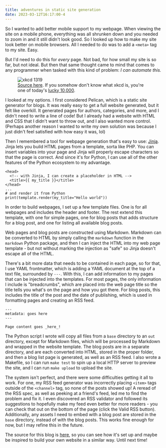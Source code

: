 ```yaml
---
title: adventures in static site generation
date: 2023-03-12T16:17:00-4
---
```


So I wanted to add better mobile support to my webpage. When viewing the site on
a mobile phone, everything was all shrunken down and you needed to zoom in and
it still didn't look good. So I looked up how to make my site look better on
mobile browsers. All I needed to do was to add a `<meta>` tag to my site. Easy.

But I'd need to do this for _every_ page. Not bad, for how small my site is so
far, but not ideal. But then that same thought came to mind that comes to any
programmer when tasked with this kind of problem: _I can automate this._

<figure>
  <img src="automation.png" alt="xkcd 1319" />
  <figcaption>
    <a href="https://xkcd.com/1319/">Source here</a>. If you somehow don't know what xkcd is, you're one of today's <a href="https://xkcd.com/1053/">lucky 10,000</a>.
  </figcaption>
</figure>

I looked at my options. I first considered Pelican, which is a static site
generator for blogs. It was really easy to get a full website generated, but it
felt like overkill. It generated pages for authors, categories, and more, and I
didn't need to write a line of code! But I already had a website with HTML and
CSS that I didn't want to throw out, and I also wanted more control. (Perhaps
another reason I wanted to write my own solution was because I just didn't feel
satisfied with how easy it was, lol)

Then I remembered a tool for webpage generation that's easy to use:
[Jinja](https://palletsprojects.com/p/jinja/). Jinja lets you build HTML pages
from a template, sorta like PHP. You can insert variables into your page and
Jinja will properly escape characters so that the page is correct. And since
it's for Python, I can use all of the other features of the Python ecosystem to
my advantage.

    <head>
      <!-- with Jinja, I can create a placeholder in HTML -->
      <title>{{ my_title }}</title>
    </head>
    ...
    # and render it from Python
    print(template.render(my_title="Hello world"))

In order to build webpages, I set up a few template files. One is for all
webpages and includes the header and footer. The rest extend this template, with
one for simple pages, one for blog posts that adds structure for a blog post,
and one for listing all available blog posts.

Web pages and blog posts are constructed using Markdown. Markdown can be
converted to HTML by simply calling the `markdown` function in the `markdown`
Python package, and then I can inject the HTML into my web page template - but
not without marking the injection as "safe" so Jinja doesn't escape all of the
HTML.

There's a bit more data that needs to be contained in each page, so for
that, I use YAML frontmatter, which is adding a YAML document at the top of a
text file, surrounded by `---`. With this, I can add information to my pages
that can be injected into the templates. For most pages, the only information I
include is "breadcrumbs", which are placed into the web page title so the title
tells you what's on the page and how you got there. For blog posts, this
includes the title of the post and the date of publishing, which is used in
formatting pages and creating an RSS feed.

    ---
    metadata: goes here
    ---

    Page content goes _here_!

The Python script I wrote will copy all files from a `base` directory to an
`out` directory, except for Markdown files, which will be processed by Markdown
and wrapped in the website template. The blog posts are in a separate directory,
and are each converted into HTML, stored in the proper folder, and then a blog
list page is generated, as well as an RSS feed. I also wrote a Makefile, so I
can run `make test` to spin up a local HTTP server to preview the site, and I
can run `make upload` to upload the site.

The system isn't perfect, and there were some difficulties getting it all to
work. For one, my RSS feed generator was incorrectly placing `<item>` tags
outside of the `<channel>` tag, so none of the posts showed up! A reread of the
RSS spec, as well as peeking at a friend's feed, led me to find the problem and
fix it. I even discovered an RSS validator and followed its suggestions to
hopefully make my feed even better for more readers - you can check that out on
the bottom of the page (click the Valid RSS button). Additionally, any assets I
need to embed with a blog post are stored in the `base` directory, instead of
with the blog posts. This works fine enough for now, but I may refine this in
the future.

The source for this blog is [here](https://github.com/spazzylemons/robolounge),
so you can see how it's set up and maybe be inspired to build your own website
in a similar way. Until next time!
